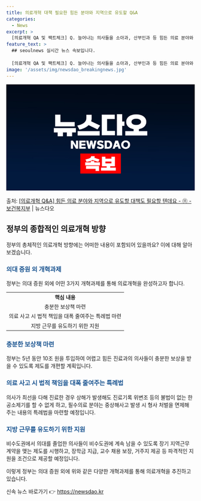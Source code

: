 ```yaml
---
title: 의료개혁 대책 필요한 힘든 분야와 지역으로 유도할 Q&A
categories:
  - News
excerpt: >
  [의료개혁 QA 및 팩트체크] Q. 늘어나는 의사들을 소아과, 산부인과 등 힘든 의료 분야와 지역으로 유도할…
feature_text: >
  ## seoulnews 실시간 뉴스 속보입니다.

  [의료개혁 QA 및 팩트체크] Q. 늘어나는 의사들을 소아과, 산부인과 등 힘든 의료 분야와 지역으로 유도할…
image: '/assets/img/newsdao_breakingnews.jpg'
---
```


![뉴스다오 속보](/assets/img/newsdao_breakingnews.jpg)

<p>출처: <a href="https://newsdao.kr/3438" rel="dofollow">[의료개혁 Q&A] 힘든 의료 분야와 지역으로 유도할 대책도 필요할 텐데요 - ⑪ - 보건복지부</a> | 뉴스다오</p>

<h2 data-ke-size="size26">정부의 종합적인 의료개혁 방향</h2>
<p data-ke-size="size16">정부의 총체적인 의료개혁 방향에는 어떠한 내용이 포함되어 있을까요? 이에 대해 알아보겠습니다.</p>

<h3><b><span style="color: #1a5490;">의대 증원 외 개혁과제</span></b></h3>
<p data-ke-size="size16">정부는 의대 증원 외에 어떤 3가지 개혁과제를 통해 의료개혁을 완성하고자 합니다.</p>
<table>
  <tr>
    <td style="text-align: center; height: 17px;"><b>핵심 내용</b></td>
  </tr>
  <tr>
    <td style="text-align: center; height: 17px;">충분한 보상책 마련</td>
  </tr>
  <tr>
    <td style="text-align: center; height: 17px;">의료 사고 시 법적 책임을 대폭 줄여주는 특례법 마련</td>
  </tr>
  <tr>
    <td style="text-align: center; height: 17px;">지방 근무를 유도하기 위한 지원</td>
  </tr>
</table>

<h3><b><span style="color: #1a5490;">충분한 보상책 마련</span></b></h3>
<p data-ke-size="size16">정부는 5년 동안 10조 원을 투입하여 어렵고 힘든 진료과의 의사들이 충분한 보상을 받을 수 있도록 제도를 개편할 계획입니다.</p>

<h3><b><span style="color: #1a5490;">의료 사고 시 법적 책임을 대폭 줄여주는 특례법</span></b></h3>
<p data-ke-size="size16">의사가 최선을 다해 진료한 경우 상해가 발생해도 진료기록 위변조 등의 불법이 없는 한 공소제기를 할 수 없게 하고, 필수의료 분야는 중상해사고 발생 시 형사 처벌을 면제해 주는 내용의 특례법을 마련할 예정입니다.</p>

<h3><b><span style="color: #1a5490;">지방 근무를 유도하기 위한 지원</span></b></h3>
<p data-ke-size="size16">비수도권에서 의대를 졸업한 의사들이 비수도권에 계속 남을 수 있도록 장기 지역근무 계약을 맺는 제도를 시행하고, 장학금 지급, 교수 채용 보장, 거주지 제공 등 파격적인 지원을 조건으로 제공할 예정입니다.</p>

이렇게 정부는 의대 증원 외에 위와 같은 다양한 개혁과제를 통해 의료개혁을 추진하고 있습니다. 

신속 뉴스 바로가기 👉 <a href="https://newsdao.kr" rel="dofollow">https://newsdao.kr</a>


